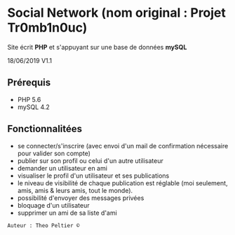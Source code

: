 
# Social Network (nom original : Projet Tr0mb1n0uc)

Site écrit **PHP** et s'appuyant sur une base de données **mySQL** 

18/06/2019
V1.1

## Prérequis

- PHP 5.6
- mySQL 4.2

## Fonctionnalitées

- se connecter/s'inscrire (avec envoi d'un mail de confirmation nécessaire pour valider son compte)
- publier sur son profil ou celui d'un autre utilisateur
- demander un utilisateur en ami
- visualiser le profil d'un utilisateur et ses publications 
- le niveau de visibilité de chaque publication est réglable (moi seulement, amis, amis & leurs amis, tout le monde).
- possibilité d'envoyer des messages privées
- bloquage d'un utilisateur
- supprimer un ami de sa liste d'ami



```
Auteur : Theo Peltier ©
```
